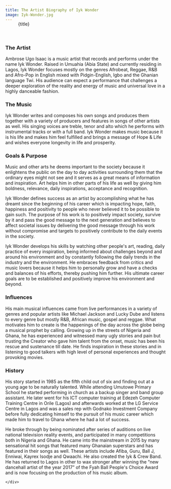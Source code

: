 ```yaml
---
title: The Artist Biography of Iyk Wonder
image: Iyk-Wonder.jpg
---
```


<header>
    <figure class="image">
        <img src="/images/artists/{image}" alt="">
        <figcaption class="p-2 mb-5 title is-greywall has-background-black has-text-warning is-size-4">{title}</figcaption>
    </figure>
</header>
<section class="section">
    <div class="content">


### The Artist
Ambrose Ugo Isaac is a music artist that records and performs under the name Iyk Wonder. Raised in Umuahia (Abia State) and currently residing in Lagos, Iyk Wonder focuses mostly on the genres Afrobeat, Reggae, R&B and Afro-Pop in English mixed with Pidgin-English, Igbo and the Ghanian language Twi. His audience can expect a performance that challenges a deeper exploration of the reality and energy of music and universal love in a highly danceable fashion.

### The Music
Iyk Wonder writes and composes his own songs and produces them together with a variety of producers and features in songs of other artists as well. His singing voices are treble, tenor and alto which he performs with instrumental tracks or with a full band. Iyk Wonder makes music because it is his life and makes him feel fulfilled and brings a message of Hope & Life and wishes everyone longevity in life and prosperity.

### Goals & Purpose
Music and other arts he deems important to the society because it enlightens the public on the day to day activities surrounding them that the ordinary eyes might not see and it serves as a great means of information and inspiration. Art helps him in other parts of his life as well by giving him boldness, relevance, daily inspirations, acceptance and recognition.

Iyk Wonder defines success as an artist by accomplishing what he has dreamt since the beginning of his career which is impacting hope, faith, happiness and positivity to people who never believed it to be possible to gain such. The purpose of his work is to positively impact society, survive by it and pass the good message to the next generation and believes to affect societal issues by delivering the good message through his work without compromise and targets to positively contribute to the daily events in the society.

Iyk Wonder develops his skills by watching other people's art, reading, daily practice of every inspiration, being informed about challenges beyond and around his environment and by constantly following the daily trends in the industry and the environment. He embraces feedback from critics and music lovers because it helps him to personally grow and have a checks and balances of his efforts, thereby pushing him further. His ultimate career goals are to be established and positively improve his environment and beyond.

### Influences
His main musical influences came from live performances in a variety of genres and popular artists like Michael Jackson and Lucky Dube and listens to every genre but mostly R&B, African music, gospel and reggae. What motivates him to create is the happenings of the day across the globe being a musical prophet by calling. Growing up in the streets of Nigeria and Ghana, he has experienced and witnessed many ugly stories and pain but trusting the Creator who gave him talent from the onset, music has been his rescue and sustenance till date. He finds inspiration in these stories and in listening to good talkers with high level of personal experiences and thought provoking movies.

### History
His story started in 1985 as the fifth child out of six and finding out at a young age to be naturally talented. While attending Umutowe Primary School he started performing in church as a backup singer and band group assistant. He later went for his ICT computer training at Edezeh Computer Training Centre in Orile (Lagos) and afterwards worked at the LG Service Centre in Lagos and was a sales rep with Godnako Investment Company before fully dedicating himself to the pursuit of his music career which made him to travel to Ghana where he had a lot of success.

He broke through by being nominated after series of auditions on live national television reality events, and participated in many competitions both in Nigeria and Ghana. He came into the mainstream in 2015 by many sensational hit songs that featured many Ghanaian superstars and has featured in their songs as well. These artists include Afiba, Guru, Ball J, Enniwai, Kayrex Isodje and Qwaachi. He also created the Iyk & Crew Band. He has returned to Lagos in other to wax stronger after winning the “new dancehall artist of the year 2017” of the Fyah Ball People's Choice Award and is now focusing on the production of his music album.

    </div>
</section>

<style lang="scss">
        figure {
            position: relative;

            img {
                border-radius: 0.5rem;
                overflow: hidden;
            }

            figcaption {
                position: absolute;
                bottom: 0;
            }
        }
</style>